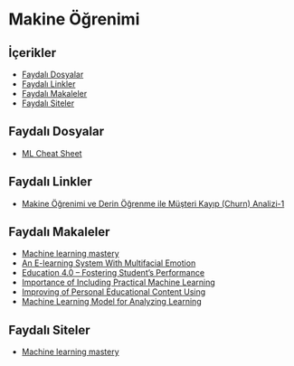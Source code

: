 # Makine Öğrenimi <!-- omit in toc -->

## İçerikler <!-- omit in toc -->

- [Faydalı Dosyalar](#faydal%C4%B1-dosyalar)
- [Faydalı Linkler](#faydal%C4%B1-linkler)
- [Faydalı Makaleler](#faydal%C4%B1-makaleler)
- [Faydalı Siteler](#faydal%C4%B1-siteler)

## Faydalı Dosyalar

- [ML Cheat Sheet]

## Faydalı Linkler

- [Makine Öğrenimi ve Derin Öğrenme ile Müşteri Kayıp (Churn) Analizi-1]

## Faydalı Makaleler

- [Machine learning mastery]
- [An E-learning System With Multifacial Emotion]
- [Education 4.0 – Fostering Student’s Performance]
- [Importance of Including Practical Machine Learning]
- [Improving of Personal Educational Content Using]
- [Machine Learning Model for Analyzing Learning]

## Faydalı Siteler

- [Machine learning mastery]

[ML Cheat Sheet]: ../res%2Fmicrosoft-machine-learning-algorithm-cheat-sheet-v7.pdf

[Makine Öğrenimi ve Derin Öğrenme ile Müşteri Kayıp (Churn) Analizi-1]: https://medium.com/deep-learning-turkiye/makine-%C3%B6%C4%9Frenimi-ve-derin-%C3%B6%C4%9Frenme-ile-m%C3%BC%C5%9Fteri-kay%C4%B1p-churn-analizi-1-63a4513b8a6f

[Machine learning mastery]: https://machinelearningmastery.com/start-here/
[An E-learning System With Multifacial Emotion]: ..%2Fpdfs%2FAn%20E-learning%20System%20With%20Multifacial%20Emotion.pdf
[Education 4.0 – Fostering Student’s Performance]: ..%2Fpdfs%2FEducation%204.0%20%E2%80%93%20Fostering%20Student%E2%80%99s%20Performance.pdf
[Importance of Including Practical Machine Learning]: ..%2Fpdfs%2FImportance%20of%20Including%20Practical%20Machine%20Learning.pdf
[Improving of Personal Educational Content Using]: ..%2Fpdfs%2FImproving%20of%20Personal%20Educational%20Content%20Using.pdf
[Machine Learning Model for Analyzing Learning]: ..%2Fpdfs%2FMachine%20Learning%20Model%20for%20Analyzing%20Learning.pdf
